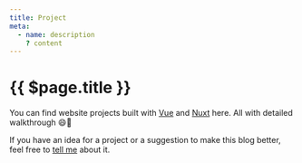 ```yaml
---
title: Project
meta:
  - name: description
    ? content
---
```


# {{ $page.title }}

You can find website projects built with [Vue](https://vuejs.org/) and [Nuxt](https://nuxtjs.org/) here. All with detailed walkthrough :smile::tada:

If you have an idea for a project or a suggestion to make this blog better, feel free to [tell me](mailto:yasmin@yasminzy.com) about it.
